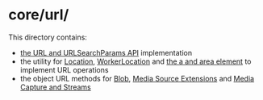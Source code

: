 # core/url/

This directory contains:

-   [the URL and URLSearchParams API][1] implementation
-   the utility for [Location][2], [WorkerLocation][3] and [the a and area
    element][4] to implement URL operations
-   the object URL methods for [Blob][5], [Media Source Extensions][6] and
    [Media Capture and Streams][7]

[1]: https://url.spec.whatwg.org/
[2]: https://html.spec.whatwg.org/multipage/history.html#the-location-interface
[3]: https://html.spec.whatwg.org/multipage/workers.html#worker-locations
[4]: https://html.spec.whatwg.org/multipage/links.html#api-for-a-and-area-elements
[5]: https://w3c.github.io/FileAPI/#dfn-createObjectURL
[6]: http://w3c.github.io/media-source/#dom-url-createobjecturl
[7]: https://w3c.github.io/mediacapture-main/
